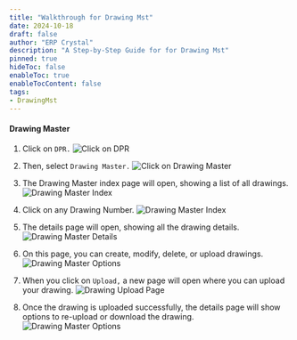 ```yaml
---
title: "Walkthrough for Drawing Mst"
date: 2024-10-18
draft: false
author: "ERP Crystal"
description: "A Step-by-Step Guide for for Drawing Mst"
pinned: true
hideToc: false
enableToc: true
enableTocContent: false
tags:
- DrawingMst
---
```



#### Drawing Master

1. Click on `DPR.`
   ![Click on DPR](/DrawingMst/DrawingMst-1.png)

2. Then, select `Drawing Master.`
   ![Click on Drawing Master](/DrawingMst/DrawingMst-2.png)

3. The Drawing Master index page will open, showing a list of all drawings.
   ![Drawing Master Index](/DrawingMst/DrawingMst-3.png)

4. Click on any Drawing Number.
   ![Drawing Master Index](/DrawingMst/DrawingMst-4.png)

5. The details page will open, showing all the drawing details.
   ![Drawing Master Details](/DrawingMst/DrawingMst-5.png)

6. On this page, you can create, modify, delete, or upload drawings.
   ![Drawing Master Options](/DrawingMst/DrawingMst-6.png)

7. When you click on `Upload,` a new page will open where you can upload your drawing.
   ![Drawing Upload Page](/DrawingMst/DrawingMst-7.png)

8. Once the drawing is uploaded successfully, the details page will show options to re-upload or download the drawing.
   ![Drawing Master Options](/DrawingMst/DrawingMst-8.png)